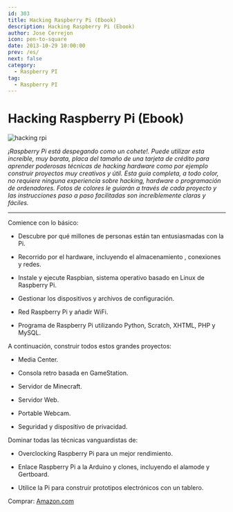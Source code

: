 ```yaml
---
id: 303
title: Hacking Raspberry Pi (Ebook)
description: Hacking Raspberry Pi (Ebook)
author: Jose Cerrejon
icon: pen-to-square
date: 2013-10-29 10:00:00
prev: /es/
next: false
category:
  - Raspberry PI
tag:
  - Raspberry PI
---
```


# Hacking Raspberry Pi (Ebook)

![hacking rpi](/images/2013/10/hacking%20rpi.jpg)

*¡Raspberry Pi está despegando como un cohete!. Puede utilizar esta increíble, muy barata, placa del tamaño de una tarjeta de crédito para aprender poderosas técnicas de hacking hardware como por ejemplo construir proyectos muy creativos y útil. Esta guía completa, a todo color, no requiere ninguna experiencia sobre hacking, hardware o programación de ordenadores. Fotos de colores le guiarán a través de cada proyecto y las instrucciones paso a paso facilitadas son increíblemente claras y fáciles.*

- - -
Comience con lo básico:

* Descubre por qué millones de personas están tan entusiasmadas con la Pi.

* Recorrido por el hardware, incluyendo el almacenamiento , conexiones y redes.

* Instale y ejecute Raspbian, sistema operativo basado en Linux de Raspberry Pi.

* Gestionar los dispositivos y archivos de configuración.

* Red Raspberry Pi y añadir WiFi.

* Programa de Raspberry Pi utilizando Python, Scratch, XHTML, PHP y MySQL.

A continuación, construir todos estos grandes proyectos:

* Media Center.

* Consola retro basada en GameStation.

* Servidor de Minecraft.

* Servidor Web.

* Portable Webcam.

* Seguridad y dispositivo de privacidad.

Dominar todas las técnicas vanguardistas de:

* Overclocking Raspberry Pi para un mejor rendimiento.

* Enlace Raspberry Pi a la Arduino y clones, incluyendo el alamode y Gertboard.

* Utilice la Pi para construir prototipos electrónicos con un tablero.

Comprar: [Amazon.com](http://www.amazon.com/Hacking-Raspberry-Pi-Timothy-Warner/dp/0789751569/)